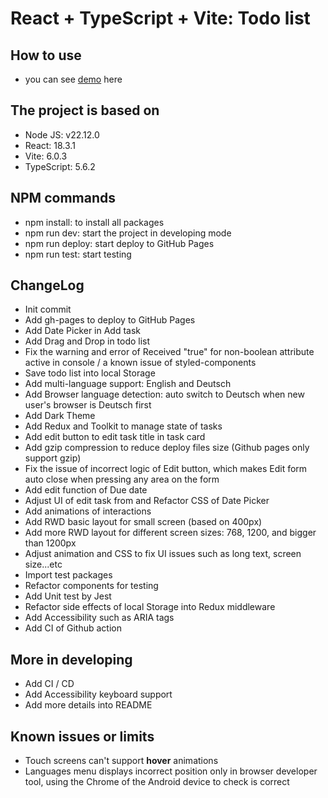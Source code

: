 # React + TypeScript + Vite: Todo list

## How to use

- you can see [demo](https://john-data-chen.github.io/to-do-list-app/) here

## The project is based on

- Node JS: v22.12.0
- React: 18.3.1
- Vite: 6.0.3
- TypeScript: 5.6.2

## NPM commands

- npm install: to install all packages
- npm run dev: start the project in developing mode
- npm run deploy: start deploy to GitHub Pages
- npm run test: start testing

## ChangeLog

- Init commit
- Add gh-pages to deploy to GitHub Pages
- Add Date Picker in Add task
- Add Drag and Drop in todo list
- Fix the warning and error of Received "true" for non-boolean attribute active in console / a known issue of styled-components
- Save todo list into local Storage
- Add multi-language support: English and Deutsch
- Add Browser language detection: auto switch to Deutsch when new user's browser is Deutsch first
- Add Dark Theme
- Add Redux and Toolkit to manage state of tasks
- Add edit button to edit task title in task card
- Add gzip compression to reduce deploy files size (Github pages only support gzip)
- Fix the issue of incorrect logic of Edit button, which makes Edit form auto close when pressing any area on the form
- Add edit function of Due date
- Adjust UI of edit task from and Refactor CSS of Date Picker
- Add animations of interactions
- Add RWD basic layout for small screen (based on 400px)
- Add more RWD layout for different screen sizes: 768, 1200, and bigger than 1200px
- Adjust animation and CSS to fix UI issues such as long text, screen size...etc
- Import test packages
- Refactor components for testing
- Add Unit test by Jest
- Refactor side effects of local Storage into Redux middleware
- Add Accessibility such as ARIA tags
- Add CI of Github action

## More in developing

- Add CI / CD
- Add Accessibility keyboard support
- Add more details into README

## Known issues or limits

- Touch screens can't support **hover** animations
- Languages menu displays incorrect position only in browser developer tool, using the Chrome of the Android device to check is correct
